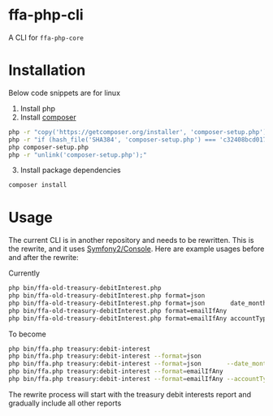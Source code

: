 # ffa-php-cli
A CLI for `ffa-php-core`

# Installation
Below code snippets are for linux

1. Install php
2. Install [composer](https://getcomposer.org/download/)
```bash
php -r "copy('https://getcomposer.org/installer', 'composer-setup.php');"
php -r "if (hash_file('SHA384', 'composer-setup.php') === 'c32408bcd017c577ce80605420e5987ce947a5609e8443dd72cd3867cc3a0cf442e5bf4edddbcbe72246a953a6c48e21') { echo 'Installer verified'; } else { echo 'Installer corrupt'; unlink('composer-setup.php'); } echo PHP_EOL;"
php composer-setup.php
php -r "unlink('composer-setup.php');"
```

3. Install package dependencies
```bash
composer install
```

# Usage
The current CLI is in another repository and needs to be rewritten.
This is the rewrite, and it uses [Symfony2/Console](http://symfony.com/doc/current/console.html).
Here are example usages before and after the rewrite:

Currently
```bash
php bin/ffa-old-treasury-debitInterest.php
php bin/ffa-old-treasury-debitInterest.php format=json
php bin/ffa-old-treasury-debitInterest.php format=json       date_month=2015-01
php bin/ffa-old-treasury-debitInterest.php format=emailIfAny
php bin/ffa-old-treasury-debitInterest.php format=emailIfAny accountType=Tanya notifyTracker=true publishToBlog=true
```

To become
```bash
php bin/ffa.php treasury:debit-interest
php bin/ffa.php treasury:debit-interest --format=json
php bin/ffa.php treasury:debit-interest --format=json       --date_month=2015-01
php bin/ffa.php treasury:debit-interest --format=emailIfAny
php bin/ffa.php treasury:debit-interest --format=emailIfAny --accountType=Tanya --notifyTracker --publishToBlog
```

The rewrite process will start with the treasury debit interests report and gradually include all other reports

